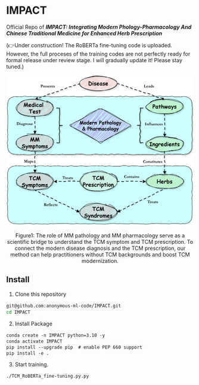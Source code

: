 # IMPACT

Official Repo of ***IMPACT: Integrating Modern Phology-Pharmacology And Chinese Traditional Medicine for Enhanced Herb Prescription***

(👉Under construction! The RoBERTa fine-tuning code is uploaded. However, the full proceses of the training codes are not perfectly ready for formal release under review stage. I will gradually update it! Please stay tuned.)


<!--<img src="./framework.png" width="70%">-->
<div align="center">
  <img src="./framework.png">
</div>
<p align="center">
 Figure1: The role of MM pathology and MM pharmacology serve as a scientific bridge to understand the TCM symptom and TCM prescription. To connect the modern disease diagnosis and the TCM prescription, our method can help practitioners without TCM backgrounds and boost TCM modernization.
</p>

## Install

1.  Clone this repository

```bash
git@github.com:anonymous-ml-code/IMPACT.git
cd IMPACT
```

2.  Install Package

```Shell
conda create -n IMPACT python=3.10 -y
conda activate IMPACT
pip install --upgrade pip  # enable PEP 660 support
pip install -e .
```

3.  Start training.
```Shell
./TCM_RoBERTa_fine-tuning.py.py
```


